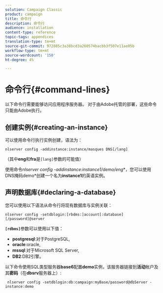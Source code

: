 ```yaml
---
solution: Campaign Classic
product: campaign
title: 命令行
description: 命令行
audience: installation
content-type: reference
topic-tags: appendices
translation-type: tm+mt
source-git-commit: 972885c3a38bcd3a260574bacbb3f507e11ae05b
workflow-type: tm+mt
source-wordcount: '150'
ht-degree: 4%

---
```



# 命令行{#command-lines}

以下命令行需要能够访问应用程序服务器。 对于由Adobe托管的部署，这些命令只能由Adobe执行。

## 创建实例{#creating-an-instance}

可以使用命令行执行实例创建，语法为：

```
nlserver config -addinstance:instance/masques DNS[/lang]
```

（其中&#x200B;**eng**&#x200B;和&#x200B;**fra**&#x200B;是`[lang]`参数的可能值）

使用命令&#x200B;**nlserver config -addinstance:instance1/demo*/eng**，您可以使用DNS掩码demo*创建一个名为&#x200B;**instance1**&#x200B;的英语实例。

## 声明数据库{#declaring-a-database}

您可以使用以下语法从命令行将现有数据库与实例关联：

```
nlserver config -setdblogin:[rbdms:]account[:database][/password]@server
```

**`[rdbms]`**&#x200B;参数可以使用以下值：

* **postgresql**:对于PostgreSQL,
* **oracle**:oracle,
* **mssql**:对于Microsoft SQL Server,
* **DB2**:DB2引擎。

以下命令使用SQL类型服务器&#x200B;**base6**&#x200B;配置&#x200B;**demo**&#x200B;实例，该服务器链接到&#x200B;**活动**&#x200B;帐户及其&#x200B;**密码**（在&#x200B;**dbsrv**&#x200B;服务器上）:

```
 nlserver config -setdblogin:db:campaign:myBase/password@dbServer -instance:demo
```

